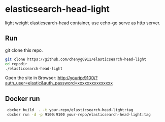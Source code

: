 # elasticsearch-head-light

light weight elasticsearch-head container, use echo-go serve as http server.

## Run

git clone this repo.

```bash
git clone https://github.com/chenyg0911/elasticsearch-head-light
cd repodir
./elasticsearch-head-light
```

Open the site in Browser: <http://yourip:9100/?auth_user=elastic&auth_password=xxxxxxxxxxxxxxx>

## Docker run

```bash
 docker build  . -t your-repo/elasticsearch-head-light:tag
 docker run -d -p 9100:9100 your-repo/elasticsearch-head-light:tag
```
